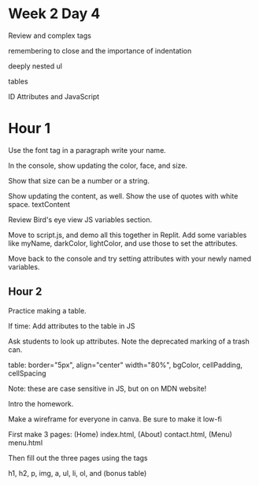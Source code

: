 # Week 2 Day 4

Review and complex tags

remembering to close and the importance of indentation

deeply nested ul

tables

ID Attributes and JavaScript

# Hour 1

Use the font tag in a paragraph write your name.

In the console, show updating the color, face, and size.

Show that size can be a number or a string.

Show updating the content, as well. Show the use of quotes with white space. textContent

Review Bird's eye view JS variables section.

Move to script.js, and demo all this together in Replit. Add some variables like myName, darkColor, lightColor, and use those to set the attributes.

Move back to the console and try setting attributes with your newly named variables.

## Hour 2

Practice making a table.

If time: Add attributes to the table in JS

Ask students to look up attributes. Note the deprecated marking of a trash can.

table: border="5px", align="center" width="80%", bgColor, cellPadding, cellSpacing

Note: these are case sensitive in JS, but on on MDN website!

Intro the homework.

Make a wireframe for everyone in canva. Be sure to make it low-fi

First make 3 pages: (Home) index.html, (About) contact.html, (Menu) menu.html

Then fill out the three pages using the tags

h1, h2, p, img, a, ul, li, ol, and (bonus table)

